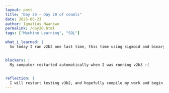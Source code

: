 ```yaml
---
layout: post
title: "Day 20 – Day 20 of ceamls"
date: 2025-06-23
author: Ignatius Nwankwo
permalink: /day20.html
tags: ["Machine Learning", "SQL"]

what_i_learned: |
  So today I ran v2b2 one last time, this time using sigmoid and binary crossentropy as opposed to softmax function and sparse categorical crossentropy. In the meantime, I reviewd the video presentations made by the other groups of our cohort last week. I really enjoyed listening to the ai driven flight model project as it delved into machine learning and database management. My v2b2 trail 4 results came up undesirable, with low test and training accuracy.


blockers: |
  My computer restarted automatically when I was running v2b3 :(


reflection: |
  I will restart testing v3b2, and hopefully compile my work and begin rehearsing our mid-summer symposium presentation with my lab mates.
---
```


